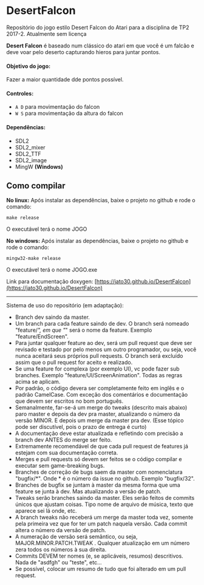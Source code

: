 # DesertFalcon

Repositório do jogo estilo Desert Falcon do Atari para a disciplina de TP2 2017-2. Atualmente sem licença



**Desert Falcon** é baseado num clássico do atari em que você é um falcão e deve voar pelo deserto capturando hieros para juntar pontos.  
  
#### Objetivo do jogo:
Fazer a maior quantidade dde pontos possível.

#### Controles:
- `A D` para movimentação do falcon
- `W S` para movimentação da altura do falcon

#### Dependências:
- SDL2
- SDL2_mixer
- SDL2_TTF
- SDL2_image
- MingW **(Windows)**

## Como compilar
**No linux:**
Após instalar as dependências, baixe o projeto no github e rode o comando:  

`make release`

O executável terá o nome JOGO

**No windows:**
Após instalar as dependências, baixe o projeto no github e rode o comando:

`mingw32-make release`

O executável terá o nome JOGO.exe


Link para documentação doxygen: [https://jato30.github.io/DesertFalcon](https://jato30.github.io/DesertFalcon)


----------------------------------
Sistema de uso do repositório (em adaptação):
- Branch dev saindo da master.
- Um branch para cada feature saindo de dev. O branch será nomeado "feature/*", em que "*" será o nome da feature. Exemplo "feature/EndScreen".
- Para juntar qualquer feature ao dev, será um pull request que deve ser revisado e testado por pelo menos um outro programador, ou seja, você nunca aceitará seus próprios pull requests. O branch será excluído assim que o pull request for aceito e realizado.
- Se uma feature for complexa (por exemplo UI), vc pode fazer sub branches. Exemplo "feature/UI/ScreenAnimation". Todas as regras acima se aplicam.
- Por padrão, o código devera ser completamente feito em inglês e o padrão CamelCase. Com exceção dos comentários e documentação que devem ser escritos no bom português.
- Semanalmente, far-se-á um merge do tweaks (descrito mais abaixo) paro master e depois da dev pra master, atualizando o número da versão MINOR. E depois um merge da master pra dev. (Esse tópico pode ser discutível, pois o prazo de entrega é curto)
- A documentação deve estar atualizada e refletindo com precisão a branch dev ANTES do merge ser feito.
- Extremamente recomendável de que cada pull request de features já estejam com sua documentação correta.
- Merges e pull requests só devem ser feitos se o código compilar e executar sem game-breaking bugs.
- Branches de correção de bugs saem da master com nomenclatura "bugfix/*". Onde * é o número da issue no github. Exemplo "bugfix/32".
- Branches de bugfix se juntam à master da mesma forma que uma feature se junta à dev. Mas atualizando a versão de patch.
- Tweaks serão branches saindo da master. Eles serão feitos de commits únicos que ajustam coisas. Tipo nome de arquivo de música, texto que aparece sei lá onde, etc.
- A branch tweaks não receberá um merge da master toda vez, somente pela primeira vez que for ter um patch naquela versão. Cada commit altera o número da versão de patch.
- A numeração de versão será semântico, ou seja, MAJOR.MINOR.PATCH.TWEAK . Qualquer atualização em um número zera todos os números à sua direita.
- Commits DEVEM ter nomes (e, se aplicáveis, resumos) descritivos. Nada de "asdfgh" ou "teste", etc...
- Se possível, colocar um resumo de tudo que foi alterado em um pull request.

